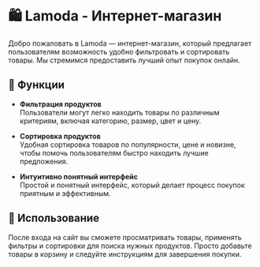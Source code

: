 # 🛍️ Lamoda - Интернет-магазин

Добро пожаловать в Lamoda — интернет-магазин, который предлагает пользователям возможность удобно фильтровать и сортировать товары. Мы стремимся предоставить лучший опыт покупок онлайн.

## 🚀 Функции

- **Фильтрация продуктов**  
  Пользователи могут легко находить товары по различным критериям, включая категорию, размер, цвет и цену.

- **Сортировка продуктов**  
  Удобная сортировка товаров по популярности, цене и новизне, чтобы помочь пользователям быстро находить лучшие предложения.

- **Интуитивно понятный интерфейс**  
  Простой и понятный интерфейс, который делает процесс покупок приятным и эффективным.

## 📄 Использование

После входа на сайт вы сможете просматривать товары, применять фильтры и сортировки для поиска нужных продуктов. Просто добавьте товары в корзину и следуйте инструкциям для завершения покупки.
